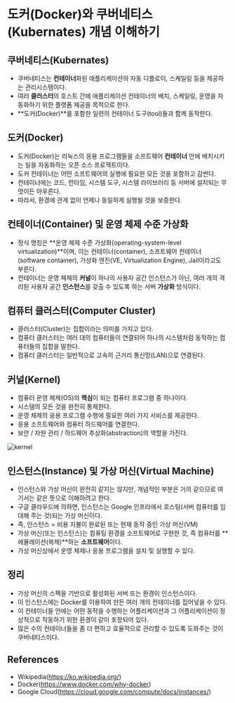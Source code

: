 # 도커(Docker)와 쿠버네티스(Kubernates) 개념 이해하기

## 쿠버네티스(Kubernates)

- 쿠버네티스는 **컨테이너**화된 애플리케이션의 자동 디플로이, 스케일링 등을 제공하는 관리시스템이다.
- 여러 **클러스터**의 호스트 간에 애플리케이션 컨테이너의 배치, 스케일링, 운영을 자동화하기 위한 플랫폼 제공을 목적으로 한다.
- **도커(Docker)**를 포함한 일련의 컨테이너 도구(tool)들과 함께 동작한다.

## 도커(Docker)

- 도커(Docker)는 리눅스의 응용 프로그램들을 소프트웨어 **컨테이너** 안에 배치시키는 일을 자동화하는 오픈 소스 프로젝트이다.
- 도커 컨테이너는 어떤 소프트웨어의 실행에 필요한 모든 것을 포함하고 감싼다.
- 컨테이너에는 코드, 런타임, 시스템 도구, 시스템 라이브러리 등 서버에 설치되는 무엇이든 아우른다.
- 따라서, 환경에 관계 없이 언제나 동일하게 실행될 것을 보증한다.

## 컨테이너(Container) 및 운영 체제 수준 가상화

- 정식 명칭은 **운영 체제 수준 가상화(operating-system-level virtualization)**이며, 이는 컨테이너(container), 소프트웨어 컨테이너(software container), 가상화 엔진(VE, Virtualization Engine), Jail이라고도 부른다.
- 컨테이너는 운영 체제의 **커널**이 하나의 사용자 공간 인스턴스가 아닌, 여러 개의 격리된 사용자 공간 **인스턴스**를 갖출 수 있도록 하는 서버 **가상화** 방식이다.

## 컴퓨터 클러스터(Computer Cluster)

- 클러스터(Cluster)는 집합이라는 의미를 가지고 있다.
- 컴퓨터 클러스터는 여러 대의 컴퓨터들이 연결되어 하나의 시스템처럼 동작하는 컴퓨터들의 집합을 말한다.
- 컴퓨터 클러스터는 일반적으로 고속의 근거리 통신망(LAN)으로 연결된다.

## 커널(Kernel)

- 컴퓨터 운영 체제(OS)의 **핵심**이 되는 컴퓨터 프로그램 중 하나이다.
- 시스템의 모든 것을 완전히 통제한다.
- 운영 체제의 응용 프로그램 수행에 필요한 여러 가지 서비스를 제공한다.
- 응용 소프트웨어와 컴퓨터 하드웨어를 연결한다.
- 보안 / 자원 관리 / 하드웨어 추상화(abstraction)의 역할을 가진다.

![kernel](https://user-images.githubusercontent.com/52814897/85262076-32529600-b4a8-11ea-83ce-8108d9c35c3c.png)

## 인스턴스(Instance) 및 가상 머신(Virtual Machine)

- 인스턴스와 가상 머신이 완전히 같지는 않지만, 개념적인 부분은 거의 같으므로 여기서는 같은 뜻으로 이해하려고 한다.
- 구글 클라우드에 의하면, 인스턴스는 Google 인프라에서 호스팅(서버 컴퓨터를 임대해 주는 것)되는 가상 머신이다.
- 즉, 인스턴스 = 비용 지불이 완료된 또는 현재 동작 중인 가상 머신(VM)
- 가상 머신(또는 인스턴스)는 컴퓨팅 환경을 소프트웨어로 구현한 것, 즉 컴퓨터를 **에뮬레이션(복제)**하는 **소프트웨어**이다.
- 가상 머신상에서 운영 체제나 응용 프로그램을 설치 및 실행할 수 있다.

## 정리

- 가상 머신의 스펙을 기반으로 활성화된 서버 또는 환경이 인스턴스이다.
- 이 인스턴스에는 Docker를 이용하여 만든 여러 개의 컨테이너를 집어넣을 수 있다.
- 이 컨테이너들 안에는 어떤 동작을 수행하는 어플리케이션과 그 어플리케이션이 정상적으로 작동하기 위한 환경이 같이 포장되어 있다.
- 많은 수의 컨테이너들을 좀 더 편하고 효율적으로 관리할 수 있도록 도와주는 것이 쿠버네티스이다.

## References

- Wikipedia(https://ko.wikipedia.org/)
- Docker(https://www.docker.com/why-docker)
- Google Cloud(https://cloud.google.com/compute/docs/instances/)